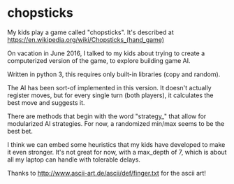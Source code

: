 # chopsticks
My kids play a game called "chopsticks". It's described at https://en.wikipedia.org/wiki/Chopsticks_(hand_game)

On vacation in June 2016, I talked to my kids about trying to create a computerized version of the game, to explore building
game AI.

Written in python 3, this requires only built-in libraries (copy and random).

The AI has been sort-of implemented in this version. It doesn't actually register moves, but for every single turn (both players), it calculates the best move and suggests it.

There are methods that begin with the word "strategy_" that allow for modularized AI strategies. For now, a randomized min/max seems to be the best bet.

I think we can embed some heuristics that my kids have developed to make it even stronger. It's not great for now, with a max_depth of 7, which is about all my laptop can handle with tolerable delays.

Thanks to http://www.ascii-art.de/ascii/def/finger.txt for the ascii art!
